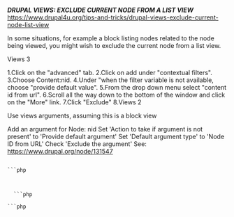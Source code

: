   ***DRUPAL VIEWS: EXCLUDE CURRENT NODE FROM A LIST VIEW***
  https://www.drupal4u.org/tips-and-tricks/drupal-views-exclude-current-node-list-view
  
In some situations, for example a block listing nodes related to the node being viewed, you might wish to exclude the current node from a list view.

Views 3

1.Click on the "advanced" tab.
2.Click on add under "contextual filters".
3.Choose Content:nid.
4.Under "when the filter variable is not available, choose "provide default value".
5.From the drop down menu select "content id from url".
6.Scroll all the way down to the bottom of the window and click on the "More" link.
7.Click "Exclude"
8.Views 2

Use views arguments, assuming this is a block view

Add an argument for Node: nid
Set 'Action to take if argument is not present' to 'Provide default argument'
Set 'Default argument type' to 'Node ID from URL'
Check 'Exclude the argument'
See: https://www.drupal.org/node/131547
  
  
  
  ```php
  ```
  
  
    ```php
  ```
  
  
    ```php
  ```
  
  
    ```php
  ```
